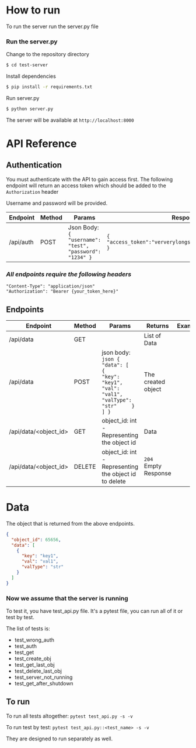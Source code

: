 # How to run

To run the server run the server.py file

### Run the server.py
Change to the repository directory
```bash
$ cd test-server
```

Install dependencies
```bash
$ pip install -r requirements.txt
```

Run server.py
```bash
$ python server.py
```
The server will be available at `http://localhost:8000`

 # API Reference

 ## Authentication
 You must authenticate with the API to gain access first.
 The following endpoint will return an access token which should be added to the `Authorization` header

 Username and password will be provided.

 | Endpoint  | Method | Params                                                             | Response                                                           | Example |
|-----------|--------|--------------------------------------------------------------------|--------------------------------------------------------------------|---------|
| /api/auth | POST   | Json Body: ``` {   "username": "test",   "password": "1234" }  ``` |  ``` { "access_token":"ververylongstringwithnumbersandstuff" } ``` |         |


 ### *All endpoints require the following headers*
 ```
 "Content-Type": "application/json"
 "Authorization": "Bearer {your_token_here}"
 ```

## Endpoints

| Endpoint              | Method | Params                                                                                                                 | Returns            | Example |
|-----------------------|--------|------------------------------------------------------------------------------------------------------------------------|--------------------|---------|
| /api/data             | GET    |                                                                                                                        | List of Data   |         |
| /api/data             | POST   | json body: ```json {   "data": [     {       "key": "key1",       "val": "val1",       "valType": "str"     }   ] }``` | The created object |         |
| /api/data/<object_id> | GET    | object_id: int - Representing the object id                                                                            | Data           |         |
| /api/data/<object_id> | DELETE | object_id: int - Representing the object id  to delete                                                                 | `204` Empty Response |         |

# Data
The object that is returned from the above endpoints.
```json
{
  "object_id": 65656,
  "data": [
    {
      "key": "key1",
      "val": "val1",
      "valType": "str"
    }
  ]
}
```
### Now we assume that the server is running

To test it, you have test_api.py file. 
It's a pytest file, you can run all of it or test by test.

The list of tests is:

* test_wrong_auth
* test_auth
* test_get
* test_create_obj
* test_get_last_obj
* test_delete_last_obj
* test_server_not_running
* test_get_after_shutdown

 ## To run
 To run all tests altogether:
 ```pytest test_api.py -s -v```
 
 To run test by test:
```pytest test_api.py::<test_name> -s -v```

They are designed to run separately as well.